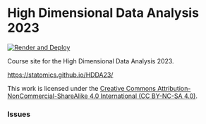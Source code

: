 # High Dimensional Data Analysis 2023

[![Render and Deploy](https://github.com/statOmics/HDDA/workflows/Render%20and%20Deploy/badge.svg)](https://github.com/statOmics/HDDA/actions)

Course site for the High Dimensional Data Analysis 2023.

https://statomics.github.io/HDDA23/

This work is licensed under the
[Creative Commons Attribution-NonCommercial-ShareAlike 4.0 International (CC BY-NC-SA 4.0)](https://creativecommons.org/licenses/by-nc-sa/4.0).

### Issues

